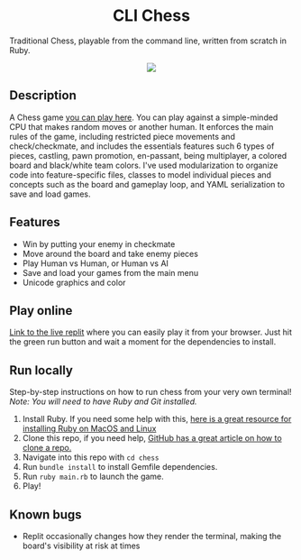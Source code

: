 <h1 align="center">
    CLI Chess 
</h1>

Traditional Chess, playable from the command line, written from scratch in Ruby.

<a href="https://asciinema.org/a/tdpwirKSVvERIMEge1D8T8r2M?autoplayer=true" target="_blank" >
<p align="center">
<img src="https://asciinema.org/a/tdpwirKSVvERIMEge1D8T8r2M.svg" />    
</p>
</a>

## Description
A Chess game [you can play here](https://replit.com/@reyesdev/chess). You can play against a simple-minded CPU that makes random moves or another human. It enforces the main rules of the game, including restricted piece movements and check/checkmate, and includes the essentials features such 6 types of pieces, castling, pawn promotion, en-passant, being multiplayer, a colored board and black/white team colors. I've used modularization to organize code into feature-specific files, classes to model individual pieces and concepts such as the board and gameplay loop, and YAML serialization to save and load games.

## Features
- Win by putting your enemy in checkmate
- Move around the board and take enemy pieces
- Play Human vs Human, or Human vs AI
- Save and load your games from the main menu
- Unicode graphics and color

## Play online
[Link to the live replit](https://replit.com/@reyesdev/chess) where you can easily play it from your browser. Just hit the green run button and wait a moment for the dependencies to install.

## Run locally
Step-by-step instructions on how to run chess from your very own terminal! *Note: You will need to have Ruby and Git installed.*
1. Install Ruby. If you need some help with this, [here is a great resource for installing Ruby on MacOS and Linux](https://www.theodinproject.com/lessons/ruby-installing-ruby)
2. Clone this repo, if you need help, [GitHub has a great article on how to clone a repo.](https://docs.github.com/en/repositories/creating-and-managing-repositories/cloning-a-repository)
3. Navigate into this repo with `cd chess`
4. Run `bundle install` to install Gemfile dependencies.
5. Run `ruby main.rb` to launch the game.
6. Play!

## Known bugs
- Replit occasionally changes how they render the terminal, making the board's visibility at risk at times
